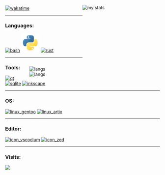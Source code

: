  <a href="https://github.com/UnknownSuperficialNight"><img alt="wakatime" align="center" height="300" width="100%"
      src="https://github-readme-stats.vercel.app/api/wakatime?username=SuperficialNight&theme=codeSTACKr&custom_title=Time%20Spent:&line_height=10&langs_count=10&bg_color=60,581845,7986cb" /></a>
  <a href="https://github.com/UnknownSuperficialNight"><img alt="my stats" align="right" height=200 width="50%"
      src="https://github-readme-stats.vercel.app/api?username=UnknownSuperficialNight&show_icons=true&theme=neon&locale=en&hide_border=true" /></a>
  <a href="https://github.com/UnknownSuperficialNight"><img alt="langs" align="right" width="425"
      src="https://github-readme-stats.vercel.app/api/top-langs/?username=UnknownSuperficialNight&show_icons=true&theme=blue_navy&layout=donut&hide_border=true" /></a>
  <a href="https://github.com/UnknownSuperficialNight"><img alt="langs" align="right" width="425" 
      src="https://streak-stats.demolab.com?user=UnknownSuperficialNight&locale=en&mode=daily&theme=dark&hide_border=false&border_radius=5&order=3" /></a>
      
  <hr />

  <h3 align="left">Languages:</h3>
  <div class="language-list">
    <a href="https://www.gnu.org/software/bash" target="_blank" rel="noreferrer"><img
        src="https://github.com/odb/official-bash-logo/blob/master/assets/Logos/Icons/SVG/48x48_white.svg" alt="bash"
        width="60" height="60" /></a>
    <a href="https://www.python.org" target="_blank" rel="noreferrer"><img
        src="https://raw.githubusercontent.com/devicons/devicon/master/icons/python/python-original.svg" alt="python"
        width="60" height="60" /></a>
    <a href="https://www.rust-lang.org" target="_blank" rel="noreferrer">
  <img src="https://github.com/rust-lang/rust-artwork/blob/master/logo/rust-logo-512x512.png?raw=true" alt="rust" width="60" height="60" />
</a>

  </div>

  <hr />

  <h3 align="left">Tools:</h3>
  <div class="Tools-list">
    <a href="https://www.qt.io" target="_blank" rel="noreferrer"><img
        src="https://upload.wikimedia.org/wikipedia/commons/0/0b/Qt_logo_2016.svg" alt="qt" width="60"
        height="60" /></a>
    <a href="https://www.sqlite.org" target="_blank" rel="noreferrer"><img
        src="https://www.vectorlogo.zone/logos/sqlite/sqlite-icon.svg" alt="sqlite" width="60" height="60" /></a>
    <a href="https://inkscape.org" target="_blank" rel="noreferrer"><img
        src="https://www.vectorlogo.zone/logos/inkscape/inkscape-icon.svg" alt="inkscape" width="60" height="60" /></a>
  </div>

  <hr />

  <h3 align="left">OS:</h3>

  <div class="OS">
    <a href="https://www.gentoo.org" target="_blank" rel="noreferrer"><img
        src="https://www.gentoo.org/assets/img/logo/gentoo-3d-small.png" alt="linux_gentoo" width="60"
        height="60" /></a>
    <a href="https://artixlinux.org/" target="_blank" rel="noreferrer"><img
        src="https://artixlinux.org/img/artix-logo.png" alt="linux_artix" width="60"
        height="60" /></a>
  </div>
  <hr />

  <h3 align="left">Editor:</h3>
    <div class="Editors">
      <a href="https://vscodium.com" target="_blank" rel="noreferrer"><img
          src="https://upload.vectorlogo.zone/logos/vscodium/images/fd59a2a0-9b42-48b2-89bb-e30ae6bb3e92.svg" alt="icon_vscodium" width="60"
          height="60" /></a>
      <a href="https://zed.dev" target="_blank" rel="noreferrer"><img
          src="https://raw.githubusercontent.com/simple-icons/simple-icons/07fff803fe601ec248ac24c3b5458597344a1566/icons/zedindustries.svg" alt="icon_zed" width="60" height="60" /></a>
    </div>
  <hr />
  <h3 align="left">Visits:</h3>
  <a href="https://github.com/UnknownSuperficialNight"><img
      src="https://profile-counter.glitch.me/UnknownSuperficialNight/count.svg" /></a>
